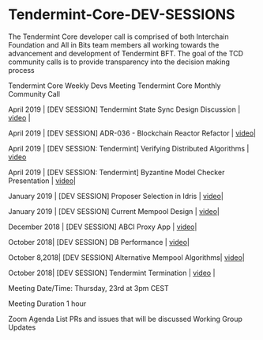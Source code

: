 # Tendermint-Core-DEV-SESSIONS
The Tendermint Core developer call is comprised of both Interchain Foundation and All in Bits team members all working towards the advancement and development of Tendermint BFT. The goal of the TCD community calls is to provide transparency into the decision making process 

Tendermint Core Weekly Devs Meeting 
Tendermint Core Monthly Community Call



April 2019 | [DEV SESSION] Tendermint State Sync Design Discussion | [video](https://www.youtube.com/watch?v=4k23j2QHwrM&list=PLdQIb0qr3pnBbG5ZG-0gr3zM86_s8Rpqv&index=11) |

April 2019 | [DEV SESSION] ADR-036 - Blockchain Reactor Refactor | [video](https://www.youtube.com/watch?v=TW2xC1LwEkE&list=PLdQIb0qr3pnBbG5ZG-0gr3zM86_s8Rpqv&index=10)|

April 2019 | [DEV SESSION: Tendermint] Verifying Distributed Algorithms | [video](https://www.youtube.com/watch?v=tMd4lgPVBxE&list=PLdQIb0qr3pnBbG5ZG-0gr3zM86_s8Rpqv&index=9)


April 2019 | [DEV SESSION: Tendermint] Byzantine Model Checker Presentation | [video](https://www.youtube.com/watch?v=rdXl4VCQyow&list=PLdQIb0qr3pnBbG5ZG-0gr3zM86_s8Rpqv&index=8)|

January 2019 | [DEV SESSION] Proposer Selection in Idris | [video](https://www.youtube.com/watch?v=hWZdc9c1aH8&list=PLdQIb0qr3pnBbG5ZG-0gr3zM86_s8Rpqv&index=7)|


January 2019 | [DEV SESSION] Current Mempool Design | [video](https://www.youtube.com/watch?v=--iGIYYiLu4&list=PLdQIb0qr3pnBbG5ZG-0gr3zM86_s8Rpqv&index=6)|

December 2018 | [DEV SESSION] ABCI Proxy App | [video](https://www.youtube.com/watch?v=s6sQ2HOVHdo&list=PLdQIb0qr3pnBbG5ZG-0gr3zM86_s8Rpqv&index=5)|


October 2018| [DEV SESSION] DB Performance | [video](https://www.youtube.com/watch?v=jVSNHi4l0fQ&list=PLdQIb0qr3pnBbG5ZG-0gr3zM86_s8Rpqv&index=4)|



October 8,2018| [DEV SESSION] Alternative Mempool Algorithms| [video](https://www.youtube.com/watch?v=XxH5ZtM4vMM&list=PLdQIb0qr3pnBbG5ZG-0gr3zM86_s8Rpqv&index=2)|

October 2018| [DEV SESSION] Tendermint Termination | [video](https://www.youtube.com/watch?v=YBZjecfjeIk&list=PLdQIb0qr3pnBbG5ZG-0gr3zM86_s8Rpqv) |



Meeting Date/Time: Thursday, 23rd at 3pm CEST

Meeting Duration 1 hour

Zoom 
Agenda
List PRs and issues that will be discussed
Working Group Updates

